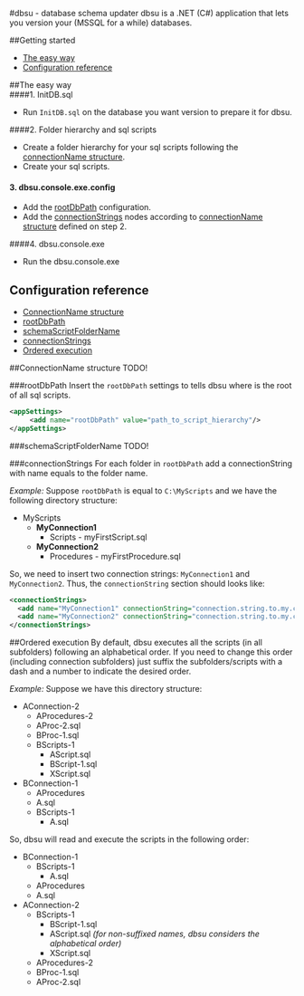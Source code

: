 #dbsu - database schema updater
dbsu is a .NET (C#) application that lets you version your (MSSQL for a while) databases.

##Getting started 
  - [The easy way](#the-easy-way)
  - [Configuration reference](#configuration-reference)


##The easy way  
####1. InitDB.sql
  - Run `InitDB.sql` on the database you want version to prepare it for dbsu.

####2. Folder hierarchy and sql scripts
  - Create a folder hierarchy for your sql scripts following the [connectionName structure](#connectionname-structure).
  - Create your sql scripts.

#### 3. dbsu.console.exe.config
  - Add the [rootDbPath](#rootdbpath) configuration.
  - Add the [connectionStrings](#connectionstrings) nodes according to [connectionName structure](#connectionname-structure) defined on step 2.

####4. dbsu.console.exe
  - Run the dbsu.console.exe



## Configuration reference
- [ConnectionName structure](#connectionname-structure)
- [rootDbPath](#rootdbpath)
- [schemaScriptFolderName](#schemascriptfoldername)
- [connectionStrings](#connectionstrings)
- [Ordered execution](#ordered-execution)


##ConnectionName structure
TODO!

###rootDbPath
Insert the `rootDbPath` settings to tells dbsu where is the root of all sql scripts.
```XML
<appSettings>
     <add name="rootDbPath" value="path_to_script_hierarchy"/>
</appSettings>
```
###schemaScriptFolderName
TODO!


###connectionStrings
For each folder in `rootDbPath` add a connectionString with name equals to the folder name.

*Example:* Suppose `rootDbPath` is equal to `C:\MyScripts` and we have  the following directory structure:

- MyScripts
   - **MyConnection1**
      -  Scripts
              - myFirstScript.sql
   - **MyConnection2**
      -  Procedures
              - myFirstProcedure.sql 

So, we need to insert two connection strings: `MyConnection1` and `MyConnection2`. Thus, the `connectionString` section should looks like:

```XML
<connectionStrings>
  <add name="MyConnection1" connectionString="connection.string.to.my.connection1"/>
  <add name="MyConnection2" connectionString="connection.string.to.my.connection2"/>
</connectionStrings>
```

##Ordered execution
By default, dbsu executes all the scripts (in all subfolders) following an alphabetical order. If you need to change this order (including connection subfolders) just suffix the subfolders/scripts with a dash and a number to indicate the desired order. 

*Example:* 
Suppose we have this directory structure:


- AConnection-2
  -  AProcedures-2
    - AProc-2.sql
    - BProc-1.sql
  - BScripts-1
    - AScript.sql
    - BScript-1.sql
    - XScript.sql
- BConnection-1
  -  AProcedures
    - A.sql    
  - BScripts-1
    - A.sql
    
So, dbsu will read and execute the scripts in the following order:

- BConnection-1 
  - BScripts-1 
    - A.sql 
  -  AProcedures 
    - A.sql
- AConnection-2 
  - BScripts-1     
    - BScript-1.sql 
    - AScript.sql  *(for non-suffixed names, dbsu considers the alphabetical order)*
    - XScript.sql
  -  AProcedures-2
    - BProc-1.sql
    - AProc-2.sql
    
  
  
    